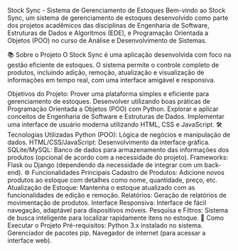 Stock Sync - Sistema de Gerenciamento de Estoques
Bem-vindo ao Stock Sync, um sistema de gerenciamento de estoques desenvolvido como parte dos projetos acadêmicos das disciplinas de Engenharia de Software, Estruturas de Dados e Algoritmos (EDE), e Programação Orientada a Objetos (POO) no curso de Análise e Desenvolvimento de Sistemas.

📚 Sobre o Projeto
O Stock Sync é uma aplicação desenvolvida com foco na gestão eficiente de estoques. O sistema permite o controle completo de produtos, incluindo adição, remoção, atualização e visualização de informações em tempo real, com uma interface amigável e responsiva.

Objetivos do Projeto:
Prover uma plataforma simples e eficiente para gerenciamento de estoques.
Desenvolver utilizando boas práticas de Programação Orientada a Objetos (POO) com Python.
Explorar e aplicar conceitos de Engenharia de Software e Estruturas de Dados.
Implementar uma interface de usuário moderna utilizando HTML, CSS e JavaScript.
🛠️ Tecnologias Utilizadas
Python (POO): Lógica de negócios e manipulação de dados.
HTML/CSS/JavaScript: Desenvolvimento da interface gráfica.
SQLite/MySQL: Banco de dados para armazenamento das informações dos produtos (opcional de acordo com a necessidade do projeto).
Frameworks: Flask ou Django (dependendo da necessidade de integrar com um back-end).
⚙️ Funcionalidades Principais
Cadastro de Produtos: Adicione novos produtos ao estoque com detalhes como nome, quantidade, preço, etc.
Atualização de Estoque: Mantenha o estoque atualizado com as funcionalidades de edição e remoção.
Relatórios: Geração de relatórios de movimentação de produtos.
Interface Responsiva: Interface de fácil navegação, adaptável para dispositivos móveis.
Pesquisa e Filtros: Sistema de busca inteligente para localizar rapidamente itens no estoque.
🚀 Como Executar o Projeto
Pré-requisitos:
Python 3.x instalado no sistema.
Gerenciador de pacotes pip.
Navegador de internet (para acessar a interface web).
